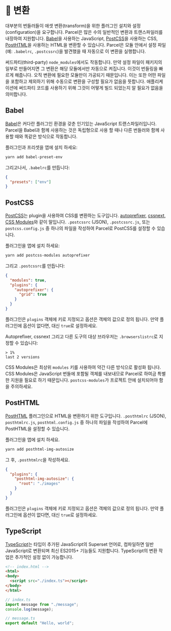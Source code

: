 # 🐠 변환

대부분의 번들러들이 애셋 변환(transform)을 위한 플러그인 설치와 설정(configuration)을 요구합니다. Parcel은 많은 수의 일반적인 변환과 트랜스파일러를 내장하여 지원합니다. [Babel](https://babeljs.io)을 사용하는 JavaScript, [PostCSS](http://postcss.org)을 사용하는 CSS, [PostHTML](https://github.com/posthtml/posthtml)을 사용하는 HTML을 변환할 수 있습니다. Parcel은 모듈 안에서 설정 파일(예: `.babelrc`, `.postcssrc`)을 발견했을 때 자동으로 이 변환을 실행합니다.

써드파티(third-party) `node_modules`에서도 작동합니다. 만약 설정 파일이 패키지의 일부로 만들어지면 그 변환은 해당 모듈에서만 자동으로 켜집니다. 이것이 번들링을 빠르게 해줍니다. 오직 변환에 필요한 모듈만이 가공되기 때문입니다. 이는 또한 어떤 파일을 포함하고 제외하기 위해 수동으로 변환을 구성할 필요가 없음을 뜻합니다. 애플리케이션에 써드파티 코드를 사용하기 위해 그것이 어떻게 빌드 되었는지 알 필요가 없음을 의미합니다.

## Babel

[Babel](https://babeljs.io)은 커다란 플러그인 환경을 갖춘 인기있는 JavaScript 트랜스파일러입니다. Parcel을 Babel과 함께 사용하는 것은 독립형으로 사용 할 때나 다른 번들러와 함께 사용할 때와 똑같은 방식으로 작동합니다.

플러그인과 프리셋을 앱에 설치 하세요:

```bash
yarn add babel-preset-env
```

그리고나서, `.babelrc`를 만듭니다:

```json
{
  "presets": ["env"]
}
```

## PostCSS

[PostCSS](http://postcss.org)는 plugin을 사용하여 CSS를 변환하는 도구입니다. [autoprefixer](https://github.com/postcss/autoprefixer), [cssnext](http://cssnext.io/), [CSS Modules](https://github.com/css-modules/css-modules)와 같이 말입니다. `.postcssrc` (JSON), `.postcssrc.js`, 또는 `postcss.config.js` 중 하나의 파일을 작성하여 Parcel로 PostCSS를 설정할 수 있습니다.

플러그인을 앱에 설치 하세요:

```bash
yarn add postcss-modules autoprefixer
```

그리고 `.postcssrc`를 만듭니다:

```json
{
  "modules": true,
  "plugins": {
    "autoprefixer": {
      "grid": true
    }
  }
}
```

플러그인은 `plugins` 객체에 키로 지정되고 옵션은 객체의 값으로 정의 됩니다. 만약 플러그인에 옵션이 없다면, 대신 `true`로 설정하세요.

Autoprefixer, cssnext 그리고 다른 도구의 대상 브라우저는 `.browserslistrc`로 지정할 수 있습니다:

```
> 1%
last 2 versions
```

CSS Modules은 최상위 `modules` 키를 사용하여 약간 다른 방식으로 활성화 됩니다. CSS Modules은 JavaScript 번들에 포함될 객체를 내보내므로 Parcel로 하여금 특별한 지원을 필요로 하기 때문입니다. `postcss-modules`가 프로젝트 안에 설치되어야 함을 주의하세요.

## PostHTML

[PostHTML](https://github.com/posthtml/posthtml) 플러그인으로 HTML을 변환하기 위한 도구입니다. `.posthtmlrc` (JSON), `posthtmlrc.js`, `posthtml.config.js` 중 하나의 파일을 작성하여 Parcel에 PostHTML을 설정할 수 있습니다.

플러그인을 앱에 설치 하세요.

```bash
yarn add posthtml-img-autosize
```

그 후, `.posthtmlrc`을 작성하세요.

```json
{
  "plugins": {
    "posthtml-img-autosize": {
      "root": "./images"
    }
  }
}
```

플러그인은 `plugins` 객체에 키로 지정되고 옵션은 객체의 값으로 정의 됩니다. 만약 플러그인에 옵션이 없다면, 대신 `true`로 설정하세요.


## TypeScript
[TypeScript](https://www.typescriptlang.org/)는 타입이 추가된 JavaScript의 Superset 언어로, 컴파일하면 일반 JavaScript로 변환되며 최신 ES2015+ 기능들도 지원합니다. TypeScript의 변환 작업은 추가적인 설정 없이 가능합니다.

```html
<!-- index.html -->
<html>
<body>
  <script src="./index.ts"></script>
</body>
</html>
```
```typescript
// index.ts
import message from "./message";
console.log(message);
```
```typescript
// message.ts
export default "Hello, world";
```
